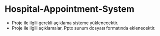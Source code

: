 # Hospital-Appointment-System
 - Proje ile ilgili gerekli açıklama sisteme yüklenecektir.
 - Proje ile ilgili açıklamalar, Pptx sunum dosyası formatında eklenecektir.
